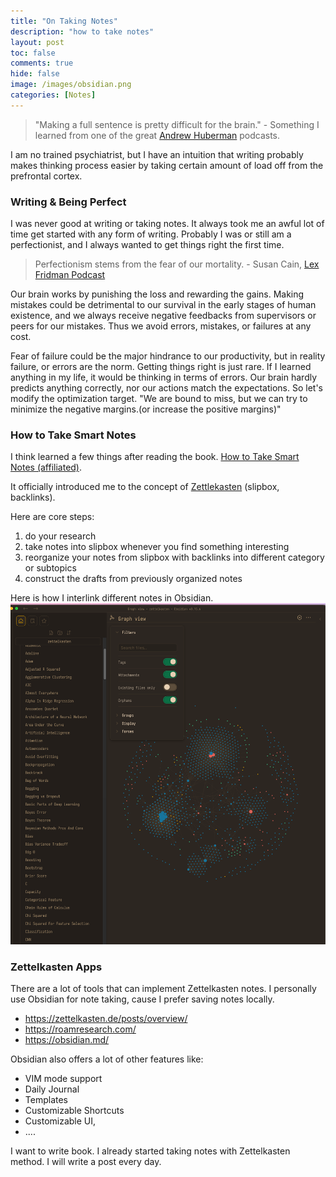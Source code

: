 ```yaml
---
title: "On Taking Notes"
description: "how to take notes"
layout: post
toc: false
comments: true
hide: false
image: /images/obsidian.png
categories: [Notes]
---
```





> "Making a full sentence is pretty difficult for the brain." - Something I learned from one of the great [Andrew Huberman](https://www.youtube.com/c/AndrewHubermanLab) podcasts.

I am no trained psychiatrist, but I have an intuition that writing probably makes thinking process easier 
by taking certain amount of load off from the prefrontal cortex.

### Writing & Being Perfect
I was never good at writing or taking notes. It always took me an awful lot of time get started with any form of writing.
Probably I was or still am a perfectionist, and I always wanted to get things right the first time.
> Perfectionism stems from the fear of our mortality. - Susan Cain, [Lex Fridman Podcast](https://www.youtube.com/c/lexfridman)

Our brain works by punishing the loss and rewarding the gains. 
Making mistakes could be detrimental to our survival in the early stages of human existence, 
and we always receive negative feedbacks from supervisors or peers for our mistakes. 
Thus we avoid errors, mistakes, or failures at any cost.

Fear of failure could be the major hindrance to our productivity, 
but in reality failure, or errors are the norm. Getting things right is just rare. 
If I learned anything in my life, it would be thinking in terms of errors.
Our brain hardly predicts anything correctly, nor our actions match the expectations. 
So let's modify the optimization target. "We are bound to miss, but we can try to minimize the negative margins.(or increase the positive margins)"


### How to Take Smart Notes
I think learned a few things after reading the book.
[How to Take Smart Notes (affiliated)](https://amzn.to/3RKNnYO).

It officially introduced me to the concept of [Zettlekasten](https://en.wikipedia.org/wiki/Zettelkasten) (slipbox, backlinks).

Here are core steps:
1. do your research
2. take notes into slipbox whenever you find something interesting
3. reorganize your notes from slipbox with backlinks into different category or subtopics
4. construct the drafts from previously organized notes

Here is how I interlink different notes in Obsidian. 
![](/images/obsidian.png "My Obsidian Notes")

### Zettelkasten Apps
There are a lot of tools that can implement Zettelkasten notes. I personally use Obsidian for note taking, cause I prefer saving notes locally. 
- https://zettelkasten.de/posts/overview/
- https://roamresearch.com/
- https://obsidian.md/

Obsidian also offers a lot of other features like:
- VIM mode support
- Daily Journal
- Templates
- Customizable Shortcuts
- Customizable UI, 
- ....


I want to write book. I already started taking notes with Zettelkasten method. 
I will write a post every day. 

